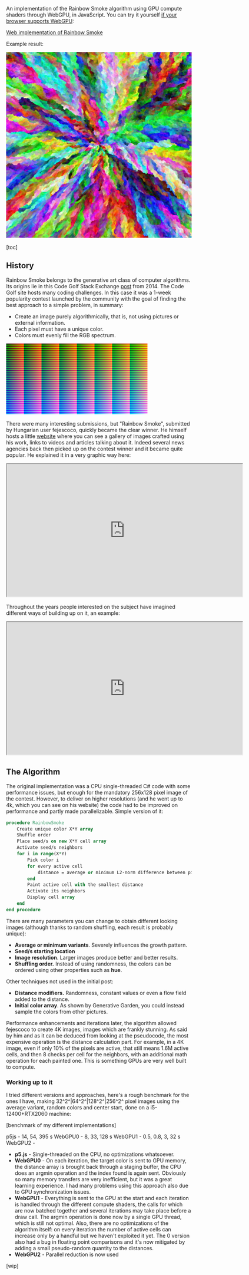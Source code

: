 An implementation of the Rainbow Smoke algorithm using GPU compute shaders through WebGPU, in JavaScript. You can try it yourself [if your browser supports WebGPU](https://caniuse.com/?search=web%20gpu):

[Web implementation of Rainbow Smoke](../../content/JSexperiments/GPUrainbowSmoke/index.html)

Example result:

![512x512 resolution rendering using the average variant with random color order.](assets/rainbow-smoke-main.jpg)

[toc]

## History

Rainbow Smoke belongs to the generative art class of computer algorithms. Its origins lie in this Code Golf Stack Exchange [post](https://codegolf.stackexchange.com/questions/22144/images-with-all-colors) from 2014. The Code Golf site hosts many coding challenges. In this case it was a 1-week popularity contest launched by the community with the goal of finding the best approach to a simple problem, in summary: 

- Create an image purely algorithmically, that is, not using pictures or external information.
- Each pixel must have a unique color.
- Colors must evenly fill the RGB spectrum.

<img src="assets/rainbow-smoke-example.jpg" alt="Example image which technically fulfills the requirements." style="zoom:150%;" />

There were many interesting submissions, but "Rainbow Smoke", submitted by Hungarian user fejescoco, quickly became the clear winner. He himself hosts a little [website](http://rainbowsmoke.hu/home) where you can see a gallery of images crafted using his work, links to videos and articles talking about it. Indeed several news agencies back then picked up on the contest winner and it became quite popular. He explained it in a very graphic way here:

<iframe width="640" height="360" src="https://www.youtube.com/embed/OuvFsB4SLhA" allowfullscreen></iframe>

Throughout the years people interested on the subject have imagined different ways of building up on it, an example:

<iframe width="640" height="360" src="https://www.youtube.com/embed/dVQDYne8Bkc" allowfullscreen></iframe>

## The Algorithm

The original implementation was a CPU single-threaded C# code with some performance issues, but enough for the mandatory 256x128 pixel image of the contest. However, to deliver on higher resolutions (and he went up to 4k, which you can see on his website) the code had to be improved on performance and partly made parallelizable. Simple version of it:

```vhdl
procedure RainbowSmoke
    Create unique color X*Y array
    Shuffle order
    Place seed/s on new X*Y cell array
    Activate seed/s neighbors
    for i in range(X*Y)
        Pick color i
        for every active cell
            distance = average or minimum L2-norm difference between picked color and painted neighbors
        end
        Paint active cell with the smallest distance
        Activate its neighbors
        Display cell array
    end
end procedure
```

There are many parameters you can change to obtain different looking images (although thanks to random shuffling, each result is probably unique):

- **Average or minimum variants**. Severely influences the growth pattern.
- **Seed/s starting location**
- **Image resolution**. Larger images produce better and better results.
- **Shuffling order.** Instead of using randomness, the colors can be ordered using other properties such as **hue**.

Other techniques not used in the initial post:

- **Distance modifiers.** Randomness, constant values or even a flow field added to the distance.
- **Initial color array**. As shown by Generative Garden, you could instead sample the colors from other pictures.

Performance enhancements and iterations later, the algorithm allowed fejescoco to create 4K images, images which are frankly stunning. As said by him and as it can be deduced from looking at the pseudocode, the most expensive operation is the distance calculation part. For example, in a 4K image, even if only 10% of the pixels are active, that still means 1.6M active cells, and then 8 checks per cell for the neighbors, with an additional math operation for each painted one. This is something GPUs are very well built to compute.

### Working up to it

I tried different versions and approaches, here's a rough benchmark for the ones I have, making 32^2^|64^2^|128^2^|256^2^ pixel images using the average variant, random colors and center start, done on a i5-12400+RTX2060 machine:

[benchmark of my different implementations]

p5js - 14, 54, 395 s
WebGPU0 - 8, 33, 128 s
WebGPU1 - 0.5, 0.8, 3, 32 s 
WebGPU2 - 

- **p5.js** - Single-threaded on the CPU, no optimizations whatsoever.
- **WebGPU0** - On each iteration, the target color is sent to GPU memory, the distance array is brought back through a staging buffer, the CPU does an argmin operation and the index found is again sent. Obviously so many memory transfers are very inefficient, but it was a great learning experience. I had many problems using this approach also due to GPU synchronization issues.
- **WebGPU1** - Everything is sent to the GPU at the start and each iteration is handled through the different compute shaders, the calls for which are now batched together and several iterations may take place before a draw call. The argmin operation is done now by a single GPU thread, which is still not optimal. Also, there are no optimizations of the algorithm itself: on every iteration the number of active cells can increase only by a handful but we haven't exploited it yet. The 0 version also had a bug in floating point comparisons and it's now mitigated by adding a small pseudo-random quantity to the distances.
- **WebGPU2** - Parallel reduction is now used 

[wip]
